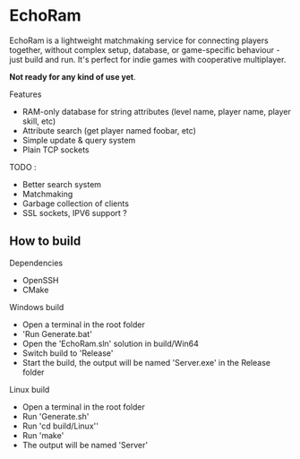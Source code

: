 # EchoRam

EchoRam is a lightweight matchmaking service for connecting players together, without complex setup, database, or game-specific behaviour - just build and run. It's perfect for indie games with cooperative multiplayer.

**Not ready for any kind of use yet**.

Features

 * RAM-only database for string attributes (level name, player name, player skill, etc)
 * Attribute search (get player named foobar, etc)
 * Simple update & query system
 * Plain TCP sockets
 
TODO : 

 * Better search system
 * Matchmaking
 * Garbage collection of clients
 * SSL sockets, IPV6 support ?

## How to build

Dependencies

 * OpenSSH
 * CMake

Windows build

 * Open a terminal in the root folder
 * 'Run Generate.bat'
 * Open the 'EchoRam.sln' solution in build/Win64
 * Switch build to 'Release'
 * Start the build, the output will be named 'Server.exe' in the Release folder
 
Linux build

 * Open a terminal in the root folder
 * Run 'Generate.sh'
 * Run 'cd build/Linux''
 * Run 'make'
 * The output will be named 'Server'
